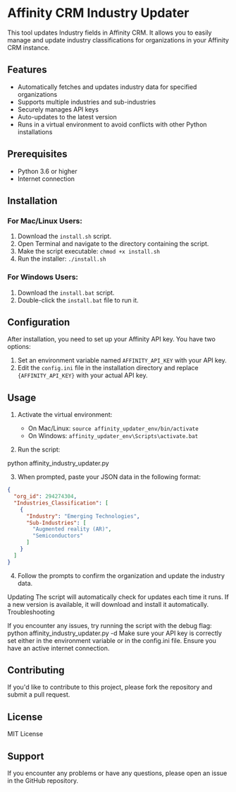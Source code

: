 # Affinity CRM Industry Updater

This tool updates Industry fields in Affinity CRM. It allows you to easily manage and update industry classifications for organizations in your Affinity CRM instance.

## Features

- Automatically fetches and updates industry data for specified organizations
- Supports multiple industries and sub-industries
- Securely manages API keys
- Auto-updates to the latest version
- Runs in a virtual environment to avoid conflicts with other Python installations

## Prerequisites

- Python 3.6 or higher
- Internet connection

## Installation

### For Mac/Linux Users:

1. Download the `install.sh` script.
2. Open Terminal and navigate to the directory containing the script.
3. Make the script executable: `chmod +x install.sh`
4. Run the installer: `./install.sh`

### For Windows Users:

1. Download the `install.bat` script.
2. Double-click the `install.bat` file to run it.

## Configuration

After installation, you need to set up your Affinity API key. You have two options:

1. Set an environment variable named `AFFINITY_API_KEY` with your API key.
2. Edit the `config.ini` file in the installation directory and replace `{AFFINITY_API_KEY}` with your actual API key.

## Usage

1. Activate the virtual environment:
   - On Mac/Linux: `source affinity_updater_env/bin/activate`
   - On Windows: `affinity_updater_env\Scripts\activate.bat`

2. Run the script:

python affinity_industry_updater.py

3. When prompted, paste your JSON data in the following format:
```json
{
  "org_id": 294274304,
  "Industries_Classification": [
    {
      "Industry": "Emerging Technologies",
      "Sub-Industries": [
        "Augmented reality (AR)",
        "Semiconductors"
      ]
    }
  ]
}
```


4. Follow the prompts to confirm the organization and update the industry data.

Updating
The script will automatically check for updates each time it runs. If a new version is available, it will download and install it automatically.
Troubleshooting

If you encounter any issues, try running the script with the debug flag: python affinity_industry_updater.py -d
Make sure your API key is correctly set either in the environment variable or in the config.ini file.
Ensure you have an active internet connection.

## Contributing
If you'd like to contribute to this project, please fork the repository and submit a pull request.
## License
MIT License
## Support
If you encounter any problems or have any questions, please open an issue in the GitHub repository.
